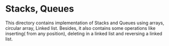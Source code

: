 # Stacks, Queues
This directory contains implementation of Stacks and Queues using arrays, circular array, Linked list.
Besides, it also contains some operations like inserting( from any position), deleting in a linked list and reversing a linked list.